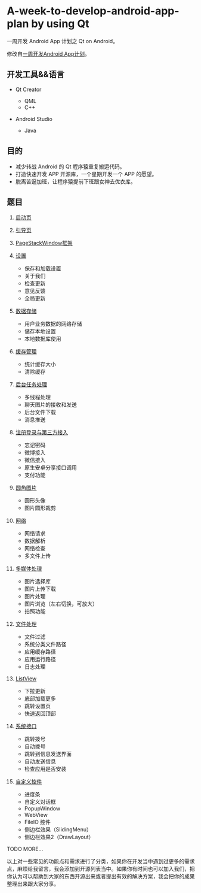 # A-week-to-develop-android-app-plan by using Qt

一周开发 Android App 计划之 Qt on Android。

修改自[一周开发Android App计划](https://github.com/fanatic-mobile-developer-for-android/A-week-to-develop-android-app-plan)。

## 开发工具&&语言

- Qt Creator
    - QML
    - C++

- Android Studio
    - Java

## 目的

- 减少转战 Android 的 Qt 程序猿重复搬运代码。
- 打造快速开发 APP 开源库，一个星期开发一个 APP 的愿望。
- 脱离苦逼加班，让程序猿提前下班跟女神去优衣库。

## 题目

1. [启动页](demos/SplashScreen/doc/readme.md)

2. [引导页](demos/Guide/doc/readme.md)

3. [PageStackWindow框架]()

4. [设置]()
    - 保存和加载设置
    - 关于我们
    - 检查更新
    - 意见反馈
    - 全局更新

5. [数据存储]()
    - 用户业务数据的网络存储
    - 储存本地设置
    - 本地数据库使用

6. [缓存管理]()
    - 统计缓存大小
    - 清除缓存

7. [后台任务处理]()
    - 多线程处理
    - 聊天图片的接收和发送
    - 后台文件下载
    - 消息推送

8. [注册登录与第三方接入]()
    - 忘记密码
    - 微博接入
    - 微信接入
    - 原生安卓分享接口调用
    - 支付功能

9. [圆角图片]()
    - 圆形头像
    - 图片圆形裁剪

10. [网络]()
    - 网络请求
    - 数据解析
    - 网络检查
    - 多文件上传

11. [多媒体处理]()
    - 图片选择库
    - 图片上传下载
    - 图片处理
    - 图片浏览（左右切换，可放大）
    - 拍照功能

12. [文件处理]()
    - 文件过滤
    - 系统分类文件路径
    - 应用缓存路径
    - 应用运行路径
    - 日志处理

13. [ListView]()
    - 下拉更新
    - 底部加载更多
    - 跳转设置页
    - 快速返回顶部

14. [系统接口]()
    - 跳转拨号
    - 自动拨号
    - 跳转到信息发送界面
    - 自动发送信息
    - 检查应用是否安装

15. [自定义控件]()
    - 进度条
    - 自定义对话框
    - PopupWindow
    - WebView
    - FileIO 控件
    - 侧边栏效果（SlidingMenu）
    - 侧边栏效果2（DrawLayout）

TODO MORE...

以上对一些常见的功能点和需求进行了分类，如果你在开发当中遇到过更多的需求点，麻烦给我留言，我会添加到开源列表当中。如果你有时间也可以加入我们，把你认为可以帮助到大家的东西开源出来或者提出有效的解决方案，我会把你的成果整理出来跟大家分享。
